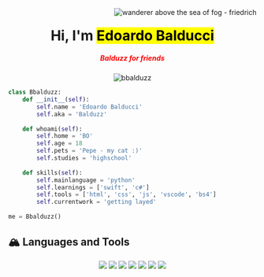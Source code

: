 <img align="right" src='https://i.pinimg.com/564x/e5/5d/3a/e55d3a9b73c77abb04915bc0d942e02b.jpg' alt='wanderer above the sea of fog - friedrich'>

<h1 align="center">Hi, I'm <mark>Edoardo Balducci</mark></h1>
<h5 align="center" style="color: red">Balduzz for friends</h5>
<p align="center"> <img src="https://komarev.com/ghpvc/?username=bbalduzz&label=Profile%20views&color=0e75b6&style=flat" alt="bbalduzz" /> </p>

```python
class Bbalduzz:
    def __init__(self):
        self.name = 'Edoardo Balducci'
        self.aka = 'Balduzz'
    
    def whoami(self):
        self.home = 'BO'
        self.age = 18
        self.pets = 'Pepe - my cat :)'
        self.studies = 'highschool'
    
    def skills(self):
        self.mainlanguage = 'python'
        self.learnings = ['swift', 'c#']
        self.tools = ['html', 'css', 'js', 'vscode', 'bs4']
        self.currentwork = 'getting layed'
        
me = Bbalduzz()
```
## 🏔 Languages and Tools
<p align="center">
  <a href="https://html.spec.whatwg.org/multipage/"><img src="https://img.icons8.com/color/48/000000/html-5--v1.png"/></a>
  <a href="https://www.w3.org/Style/CSS/Overview.en.html"><img src="https://img.icons8.com/color/48/000000/css3.png"/></a>
  <a href="https://www.javascript.com/"><img src="https://img.icons8.com/color/48/000000/javascript--v1.png"/></a>
  <a href="https://www.python.org/"><img src="https://img.icons8.com/color/48/000000/python--v1.png"/></a>
  <a href="https://getbootstrap.com/"><img src="https://img.icons8.com/color/48/000000/bootstrap.png"/></a>
  <a href="https://www.crummy.com/software/BeautifulSoup/"><img src="https://img.icons8.com/ios/48/000000/ladle.png"/></a>
  <a href="https://code.visualstudio.com/"><img src="https://img.icons8.com/fluency/48/000000/visual-studio.png"/></a>
</p>

